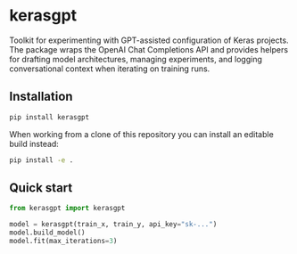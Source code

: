# kerasgpt

Toolkit for experimenting with GPT-assisted configuration of Keras projects. The package wraps the OpenAI Chat Completions API and provides helpers for drafting model architectures, managing experiments, and logging conversational context when iterating on training runs.

## Installation

```bash
pip install kerasgpt
```

When working from a clone of this repository you can install an editable build instead:

```bash
pip install -e .
```

## Quick start

```python
from kerasgpt import kerasgpt

model = kerasgpt(train_x, train_y, api_key="sk-...")
model.build_model()
model.fit(max_iterations=3)
```
